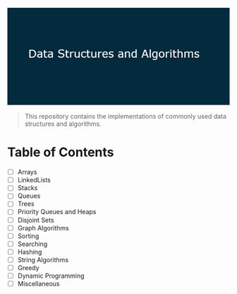 ![logo](https://github.com/coded9/DSA/blob/master/imgs/dsa.jpg)

> This repository contains the implementations of commonly used data structures and algorithms.

# Table of Contents
- [ ] Arrays
- [ ] LinkedLists
- [ ] Stacks
- [ ] Queues
- [ ] Trees
- [ ] Priority Queues and Heaps
- [ ] Disjoint Sets
- [ ] Graph Algorithms
- [ ] Sorting
- [ ] Searching
- [ ] Hashing
- [ ] String Algorithms
- [ ] Greedy 
- [ ] Dynamic Programming
- [ ] Miscellaneous
